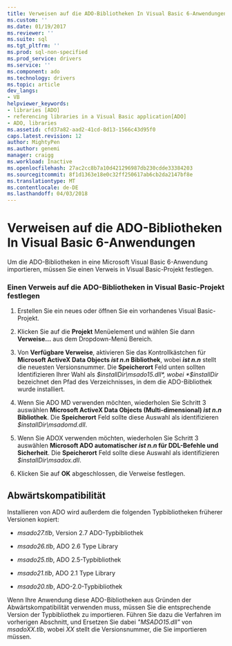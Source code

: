 ```yaml
---
title: Verweisen auf die ADO-Bibliotheken In Visual Basic 6-Anwendungen | Microsoft Docs
ms.custom: ''
ms.date: 01/19/2017
ms.reviewer: ''
ms.suite: sql
ms.tgt_pltfrm: ''
ms.prod: sql-non-specified
ms.prod_service: drivers
ms.service: ''
ms.component: ado
ms.technology: drivers
ms.topic: article
dev_langs:
- VB
helpviewer_keywords:
- libraries [ADO]
- referencing libraries in a Visual Basic application[ADO]
- ADO, libraries
ms.assetid: cfd37a82-aad2-41cd-8d13-1566c43d95f0
caps.latest.revision: 12
author: MightyPen
ms.author: genemi
manager: craigg
ms.workload: Inactive
ms.openlocfilehash: 27ac2cc8b7a10d421296987db230cdde33384203
ms.sourcegitcommit: 8f1d1363e18e0c32ff250617ab6cb2da2147bf8e
ms.translationtype: MT
ms.contentlocale: de-DE
ms.lasthandoff: 04/03/2018
---
```

# <a name="referencing-the-ado-libraries-in-a-visual-basic-6-application"></a>Verweisen auf die ADO-Bibliotheken In Visual Basic 6-Anwendungen
Um die ADO-Bibliotheken in eine Microsoft Visual Basic 6-Anwendung importieren, müssen Sie einen Verweis in Visual Basic-Projekt festlegen.  
  
### <a name="to-set-a-reference-to-the-ado-libraries-in-a-visual-basic-project"></a>Einen Verweis auf die ADO-Bibliotheken in Visual Basic-Projekt festlegen  
  
1.  Erstellen Sie ein neues oder öffnen Sie ein vorhandenes Visual Basic-Projekt.  
  
2.  Klicken Sie auf die **Projekt** Menüelement und wählen Sie dann **Verweise...**  aus dem Dropdown-Menü Bereich.  
  
3.  Von **Verfügbare Verweise**, aktivieren Sie das Kontrollkästchen für **Microsoft ActiveX Data Objects *ist n.n* Bibliothek**, wobei ***ist n.n*** stellt die neuesten Versionsnummer. Die **Speicherort** Feld unten sollten Identifizieren Ihrer Wahl als *$installDir\msado15.dll*, wobei *$installDir* bezeichnet den Pfad des Verzeichnisses, in dem die ADO-Bibliothek wurde installiert.  
  
4.  Wenn Sie ADO MD verwenden möchten, wiederholen Sie Schritt 3 auswählen **Microsoft ActiveX Data Objects (Multi-dimensional) *ist n.n* Bibliothek**. Die **Speicherort** Feld sollte diese Auswahl als identifizieren *$installDir\msadomd.dll*.  
  
5.  Wenn Sie ADOX verwenden möchten, wiederholen Sie Schritt 3 auswählen **Microsoft ADO automatischer *ist n.n* für DDL-Befehle und Sicherheit**. Die **Speicherort** Feld sollte diese Auswahl als identifizieren *$installDir\msadox.dll*.  
  
6.  Klicken Sie auf **OK** abgeschlossen, die Verweise festlegen.  
  
## <a name="backward-compatibility"></a>Abwärtskompatibilität  
 Installieren von ADO wird außerdem die folgenden Typbibliotheken früherer Versionen kopiert:  
  
-   *msado27.tlb*, Version 2.7 ADO-Typbibliothek  
  
-   *msado26.tlb*, ADO 2.6 Type Library  
  
-   *msado25.tlb*, ADO 2.5-Typbibliothek  
  
-   *msado21.tlb*, ADO 2.1 Type Library  
  
-   *msado20.tlb*, ADO-2.0-Typbibliothek  
  
 Wenn Ihre Anwendung diese ADO-Bibliotheken aus Gründen der Abwärtskompatibilität verwenden muss, müssen Sie die entsprechende Version der Typbibliothek zu importieren. Führen Sie dazu die Verfahren im vorherigen Abschnitt, und Ersetzen Sie dabei *"MSADO15.dll"* von *msadoXX.tlb*, wobei *XX* stellt die Versionsnummer, die Sie importieren müssen.
